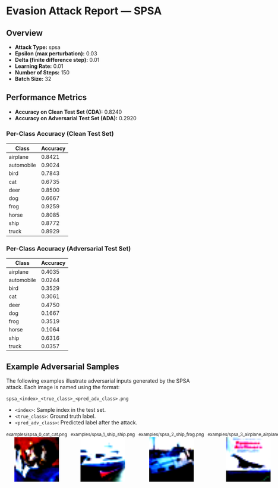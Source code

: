 # Evasion Attack Report — SPSA

## Overview

- **Attack Type:** spsa
- **Epsilon (max perturbation):** 0.03
- **Delta (finite difference step):** 0.01
- **Learning Rate:** 0.01
- **Number of Steps:** 150
- **Batch Size:** 32

## Performance Metrics

- **Accuracy on Clean Test Set (CDA):** 0.8240
- **Accuracy on Adversarial Test Set (ADA):** 0.2920

### Per-Class Accuracy (Clean Test Set)

| Class | Accuracy |
|-------|----------|
| airplane | 0.8421 |
| automobile | 0.9024 |
| bird | 0.7843 |
| cat | 0.6735 |
| deer | 0.8500 |
| dog | 0.6667 |
| frog | 0.9259 |
| horse | 0.8085 |
| ship | 0.8772 |
| truck | 0.8929 |

### Per-Class Accuracy (Adversarial Test Set)

| Class | Accuracy |
|-------|----------|
| airplane | 0.4035 |
| automobile | 0.0244 |
| bird | 0.3529 |
| cat | 0.3061 |
| deer | 0.4750 |
| dog | 0.1667 |
| frog | 0.3519 |
| horse | 0.1064 |
| ship | 0.6316 |
| truck | 0.0357 |

## Example Adversarial Samples

The following examples illustrate adversarial inputs generated by the SPSA attack. Each image is named using the format:

```
spsa_<index>_<true_class>_<pred_adv_class>.png
```
- `<index>`: Sample index in the test set.
- `<true_class>`: Ground truth label.
- `<pred_adv_class>`: Predicted label after the attack.

<div style="display: flex; gap: 10px;">
<div style="text-align:center;"><small>examples/spsa_0_cat_cat.png</small><br><img src="examples/spsa_0_cat_cat.png" style="width: 120px;"></div>
<div style="text-align:center;"><small>examples/spsa_1_ship_ship.png</small><br><img src="examples/spsa_1_ship_ship.png" style="width: 120px;"></div>
<div style="text-align:center;"><small>examples/spsa_2_ship_frog.png</small><br><img src="examples/spsa_2_ship_frog.png" style="width: 120px;"></div>
<div style="text-align:center;"><small>examples/spsa_3_airplane_airplane.png</small><br><img src="examples/spsa_3_airplane_airplane.png" style="width: 120px;"></div>
<div style="text-align:center;"><small>examples/spsa_4_frog_frog.png</small><br><img src="examples/spsa_4_frog_frog.png" style="width: 120px;"></div>
</div>